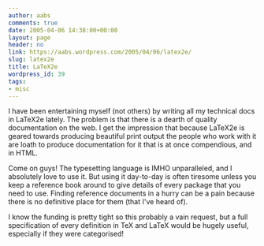 ```yaml
---
author: aabs
comments: true
date: 2005-04-06 14:38:00+00:00
layout: page
header: no
link: https://aabs.wordpress.com/2005/04/06/latex2e/
slug: latex2e
title: LaTeX2e
wordpress_id: 39
tags:
- misc
---
```


I have been entertaining myself (not others) by writing all my technical docs in LaTeX2e lately. The problem is that there is a dearth of quality documentation on the web. I get the impression that because LaTeX2e is geared towards producing beautiful print output the people who work with it are loath to produce documentation for it that is at once compendious, and in HTML.

Come on guys! The typesetting language is IMHO unparalleled, and I absolutely love to use it. But using it day-to-day is often tiresome unless you keep a reference book around to give details of every package that you need to use. Finding reference documents in a hurry can be a pain because there is no definitive place for them (that I've heard of).

I know the funding is pretty tight so this probably a vain request, but a full specification of every definition in TeX and LaTeX would be hugely useful, especially if they were categorised!
